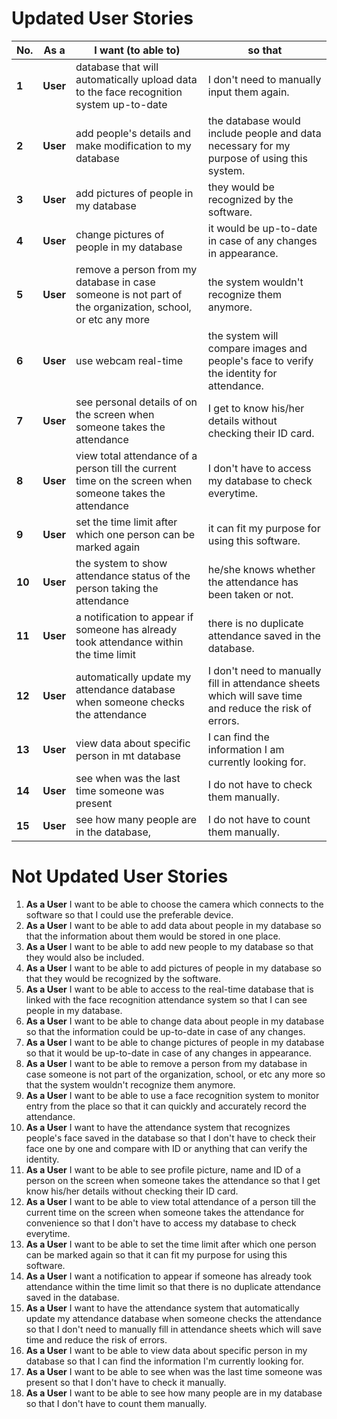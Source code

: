 # Updated User Stories 
| No. | As a | I want (to able to) | so that |
| --- | ---- | ------------------- |-------- |
| **1**   | **User** | database that will automatically upload data to the face recognition system up-to-date  |I don't need to manually input them again. |
| **2**   | **User** | add people's details and make modification to my database |the database would include people and data necessary for my purpose of using this system. |
| **3**   | **User** | add pictures of people in my database |they would be recognized by the software.|
| **4**   | **User** | change pictures of people in my database |it would be up-to-date in case of any changes in appearance. |
| **5**   | **User** | remove a person from my database in case someone is not part of the organization, school, or etc any more | the system wouldn't recognize them anymore. |
| **6**   | **User** | use webcam real-time | the system will compare images and people's face to verify the identity for attendance. |
| **7**   | **User** | see personal details of on the screen when someone takes the attendance | I get to know his/her details without checking their ID card. |
| **8**   | **User** | view total attendance of a person till the current time on the screen when someone takes the attendance |I don't have to access my database to check everytime. |
| **9**   | **User** | set the time limit after which one person can be marked again |it can fit my purpose for using this software. |
| **10**  | **User** | the system to show attendance status of the person taking the attendance |he/she knows whether the attendance has been taken or not. |
| **11**  | **User** | a notification to appear if someone has already took attendance within the time limit | there is no duplicate attendance saved in the database. |
| **12**  | **User** | automatically update my attendance database when someone checks the attendance |I don't need to manually fill in attendance sheets which will save time and reduce the risk of errors. |
| **13**  | **User** | view data about specific person in mt database |I can find the information I am currently looking for. |
| **14**  | **User** | see when was the last time someone was present |I do not have to check them manually. |
| **15**  | **User** | see how many people are in the database, | I do not have to count them manually. |

# Not Updated User Stories 
1. **As a User** I want to be able to choose the camera which connects to the software so that I could use the preferable device. 
2. **As a User** I want to be able to add data about people in my database so that the information about them would be stored in one place.
3. **As a User** I want to be able to add new people to my database so that they would also be included.
4. **As a User** I want to be able to add pictures of people in my database so that they would be recognized by the software.
5. **As a User** I want to be able to access to the real-time database that is linked with the face recognition attendance system so that I can see people in my database.
6. **As a User** I want to be able to change data about people in my database so that the information could be up-to-date in case of any changes.
7. **As a User** I want to be able to change pictures of people in my database so that it would be up-to-date in case of any changes in appearance.
8. **As a User** I want to be able to remove a person from my database in case someone is not part of the organization, school, or etc any more so that the system wouldn't recognize them anymore.
9. **As a User** I want to be able to use a face recognition system to monitor entry from the place so that it can quickly and accurately record the attendance.
10. **As a User** I want to have the attendance system that recognizes people's face saved in the database so that I don't have to check their face one by one and compare with ID or anything that can verify the identity.
11. **As a User** I want to be able to see profile picture, name and ID of a person on the screen when someone takes the attendance so that I get know his/her details without checking their ID card.
12. **As a User** I want to be able to view total attendance of a person till the current time on the screen when someone takes the attendance for convenience so that I don't have to access my database to check everytime.
13. **As a User** I want to be able to set the time limit after which one person can be marked again so that it can fit my purpose for using this software.
14. **As a User** I want a notification to appear if someone has already took attendance within the time limit so that there is no duplicate attendance saved in the database.
15.	**As a User** I want to have the attendance system that automatically update my attendance database when someone checks the attendance so that I don't need to manually fill in attendance sheets which will save time and reduce the risk of errors.
16. **As a User** I want to be able to view data about specific person in my database so that I can find the information I'm currently looking for.
17. **As a User** I want to be able to see when was the last time someone was present so that I don't have to check it manually.
18. **As a User** I want to be able to see how many people are in my database so that I don't have to count them manually.

